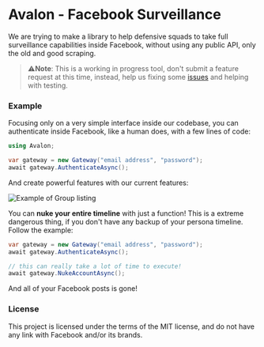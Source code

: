 # Avalon - Facebook Surveillance 
We are trying to make a library to help defensive squads to take full surveillance capabilities inside Facebook, without using any public API, only the old and good scraping.

> :warning:**Note**: This is a working in progress tool, don't submit a feature request at this time, instead, help us fixing some [issues](https://github.com/0x00000069/avalon/issues) and helping with testing.

### Example

Focusing only on a very simple interface inside our codebase, you can authenticate inside Facebook, like a human does, with a few lines of code:

```csharp
using Avalon;

var gateway = new Gateway("email address", "password");
await gateway.AuthenticateAsync();
```

And create powerful features with our current features:

![Example of Group listing](<https://i.imgur.com/zykZyiN.gif>)

You can **nuke your entire timeline** with just a function! This is a extreme dangerous thing, if you don't have any backup of your persona timeline. Follow the example:

```csharp
var gateway = new Gateway("email address", "password");
await gateway.AuthenticateAsync();

// this can really take a lot of time to execute!
await gateway.NukeAccountAsync();
```

And all of your Facebook posts is gone!

### License

This project is licensed under the terms of the MIT license, and do not have any link with Facebook and/or its brands.